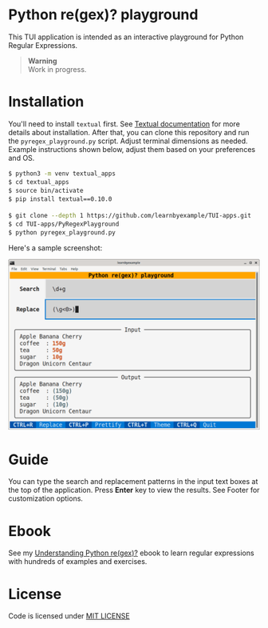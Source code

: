 # Python re(gex)? playground

This TUI application is intended as an interactive playground for Python Regular Expressions.

> **Warning**  
> Work in progress.

# Installation

You'll need to install `textual` first. See [Textual documentation](https://textual.textualize.io/getting_started/) for more details about installation. After that, you can clone this repository and run the `pyregex_playground.py` script. Adjust terminal dimensions as needed. Example instructions shown below, adjust them based on your preferences and OS.

```bash
$ python3 -m venv textual_apps
$ cd textual_apps
$ source bin/activate
$ pip install textual==0.10.0

$ git clone --depth 1 https://github.com/learnbyexample/TUI-apps.git
$ cd TUI-apps/PyRegexPlayground
$ python pyregex_playground.py
```

Here's a sample screenshot:

<p align="center"><img src="./pyregex_playground.png" alt="Sample screenshot for Python re(gex)? playground" /></p>

# Guide

You can type the search and replacement patterns in the input text boxes at the top of the application. Press **Enter** key to view the results. See Footer for customization options.

# Ebook

See my [Understanding Python re(gex)?](https://github.com/learnbyexample/py_regular_expressions) ebook to learn regular expressions with hundreds of examples and exercises.

# License

Code is licensed under [MIT LICENSE](../LICENSE)

